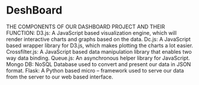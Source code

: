 # DeshBoard
THE COMPONENTS OF OUR DASHBOARD PROJECT AND THEIR FUNCTION:  D3.js: A JavaScript based visualization engine, which will render interactive charts and graphs based on the data. Dc.js: A JavaScript based wrapper library for D3.js, which makes plotting the charts a lot easier. Crossfilter.js: A JavaScript based data manipulation library that enables two way data binding. Queue.js: An asynchronous helper library for JavaScript. Mongo DB: NoSQL Database used to convert and present our data in JSON format. Flask: A Python based  micro – framework  used to serve our data from the server to our web based interface.
